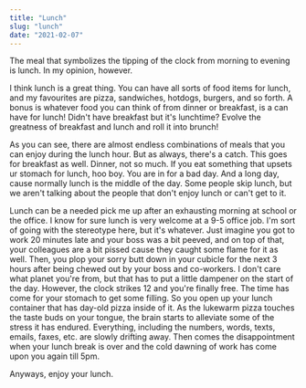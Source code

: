 ```yaml
---
title: "Lunch"
slug: "lunch"
date: "2021-02-07"
---
```


The meal that symbolizes the tipping of the clock from morning to evening is lunch. In my opinion, however.

I think lunch is a great thing. You can have all sorts of food items for lunch, and my favourites are pizza, sandwiches, hotdogs, burgers, and so forth. A bonus is whatever food you can think of from dinner or breakfast, is a can have for lunch! Didn't have breakfast but it's lunchtime? Evolve the greatness of breakfast and lunch and roll it into brunch!

As you can see, there are almost endless combinations of meals that you can enjoy during the lunch hour. But as always, there's a catch. This goes for breakfast as well. Dinner, not so much. If you eat something that upsets ur stomach for lunch, hoo boy. You are in for a bad day. And a long day, cause normally lunch is the middle of the day. Some people skip lunch, but we aren't talking about the people that don't enjoy lunch or can't get to it. 

Lunch can be a needed pick me up after an exhausting morning at school or the office. I know for sure lunch is very welcome at a 9-5 office job. I'm sort of going with the stereotype here, but it's whatever. Just imagine you got to work 20 minutes late and your boss was a bit peeved, and on top of that, your colleagues are a bit pissed cause they caught some flame for it as well. Then, you plop your sorry butt down in your cubicle for the next 3 hours after being chewed out by your boss and co-workers. I don't care what planet you're from, but that has to put a little dampener on the start of the day. However, the clock strikes 12 and you're finally free. The time has come for your stomach to get some filling. So you open up your lunch container that has day-old pizza inside of it. As the lukewarm pizza touches the taste buds on your tongue, the brain starts to alleviate some of the stress it has endured. Everything, including the numbers, words, texts, emails, faxes, etc. are slowly drifting away. Then comes the disappointment when your lunch break is over and the cold dawning of work has come upon you again till 5pm.

Anyways, enjoy your lunch.
